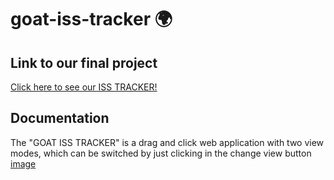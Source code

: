 # goat-iss-tracker :earth_africa:
## Link to our final project
[Click here to see our ISS TRACKER!](https://docs.gofionet.es/nasachallenge/)
## Documentation
The "GOAT ISS TRACKER" is a drag and click web application with two view modes, which can be switched by just clicking in the change view button [image](https://user-images.githubusercontent.com/74357760/193447072-b0cc676f-eba7-4d5a-990f-f48bdf404cd2.png)

